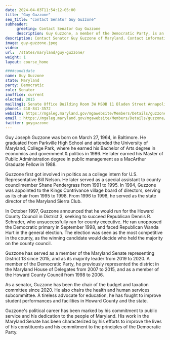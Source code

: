 ```yaml
---
date: 2024-04-03T11:54:12-05:00
title: "Guy Guzzone"
seo_title: "contact Senator Guy Guzzone"
subheader:
     greeting: Contact Senator Guy Guzzone
     description: Guy Guzzone, a member of the Democratic Party, is an American politician who serves as a member of the Maryland State Senate, representing District 13. He assumed office on January 14, 2015.
description: Contact Senator Guy Guzzone of Maryland. Contact information for Guy Guzzone includes email address, phone number, and mailing address.
image: guy-guzzone.jpeg
video:
url:  /states/maryland/guy-guzzone/
weight: 1
layout: course_home

####candidate
name: Guy Guzzone
state: Maryland
party: Democratic
role: Senator
inoffice: current
elected: 2015
mailing1: Senate Office Building Room 3W MSOB 11 Bladen Street Annapolis, MD 21401
phone1: 410-841-3572
website: https://mgaleg.maryland.gov/mgawebsite/Members/Details/guzzone/
email : https://mgaleg.maryland.gov/mgawebsite/Members/Details/guzzone/
twitter: guyguzzone
---
```


Guy Joseph Guzzone was born on March 27, 1964, in Baltimore. He graduated from Parkville High School and attended the University of Maryland, College Park, where he earned his Bachelor of Arts degree in economics and government & politics in 1986. He later earned his Master of Public Administration degree in public management as a MacArthur Graduate Fellow in 1988.

Guzzone first got involved in politics as a college intern for U.S. Representative Bill Nelson. He later served as a special assistant to county councilmember Shane Pendergrass from 1991 to 1995. In 1994, Guzzone was appointed to the Kings Contrivance village board of directors, serving as its chair from 1995 to 1998. From 1996 to 1998, he served as the state director of the Maryland Sierra Club.

In October 1997, Guzzone announced that he would run for the Howard County Council in District 3, seeking to succeed Republican Dennis R. Schrader, who unsuccessfully ran for county executive. He ran unopposed the Democratic primary in September 1998, and faced Republican Wanda Hurt in the general election. The election was seen as the most competitive in the county, as the winning candidate would decide who held the majority on the county council.

Guzzone has served as a member of the Maryland Senate representing District 13 since 2015, and as its majority leader from 2019 to 2020. A member of the Democratic Party, he previously represented the district in the Maryland House of Delegates from 2007 to 2015, and as a member of the Howard County Council from 1998 to 2006.

As a senator, Guzzone has been the chair of the budget and taxation committee since 2020. He also chairs the health and human services subcommittee. A tireless advocate for education, he has fought to improve student performances and facilities in Howard County and the state.

Guzzone's political career has been marked by his commitment to public service and his dedication to the people of Maryland. His work in the Maryland Senate has been characterized by his efforts to improve the lives of his constituents and his commitment to the principles of the Democratic Party.
